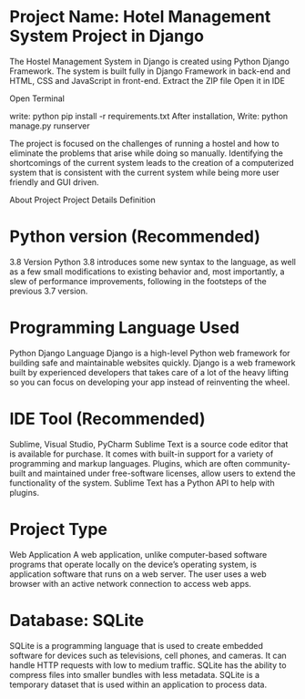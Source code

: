 # Project Name: Hotel Management System Project in Django	
The Hostel Management System in Django is created using Python Django Framework. The system is built fully in Django Framework in back-end and HTML, CSS and JavaScript in front-end. 
Extract the ZIP file
Open it in IDE

Open Terminal

write: python pip install -r requirements.txt
After installation,
Write: python manage.py runserver


The project is focused on the challenges of running a hostel and how to eliminate the problems that arise while doing so manually. Identifying the shortcomings of the current system leads to the creation of a computerized system that is consistent with the current system while being more user friendly and GUI driven.

About Project	Project Details	Definition

# Python version (Recommended)	
3.8 Version	Python 3.8 introduces some new syntax to the language, as well as a few small modifications to existing behavior and, most importantly, a slew of performance improvements, following in the footsteps of the previous 3.7 version.
# Programming Language Used	
Python Django Language	Django is a high-level Python web framework for building safe and maintainable websites quickly. Django is a web framework built by experienced developers that takes care of a lot of the heavy lifting so you can focus on developing your app instead of reinventing the wheel.

# IDE Tool (Recommended)	
Sublime, Visual Studio, PyCharm	Sublime Text is a source code editor that is available for purchase. It comes with built-in support for a variety of programming and markup languages. Plugins, which are often community-built and maintained under free-software licenses, allow users to extend the functionality of the system. Sublime Text has a Python API to help with plugins.
# Project Type	
Web Application	A web application, unlike computer-based software programs that operate locally on the device’s operating system, is application software that runs on a web server. The user uses a web browser with an active network connection to access web apps.
# Database: SQLite	
SQLite is a programming language that is used to create embedded software for devices such as televisions, cell phones, and cameras. It can handle HTTP requests with low to medium traffic. SQLite has the ability to compress files into smaller bundles with less metadata. SQLite is a temporary dataset that is used within an application to process data.
